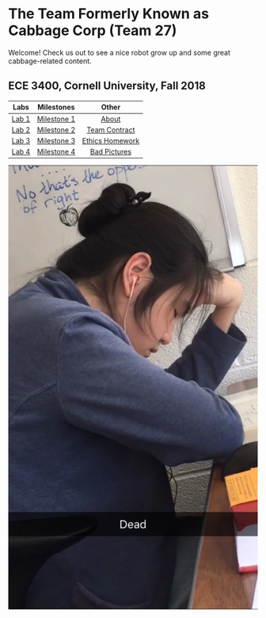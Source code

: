 # The Team Formerly Known as Cabbage Corp (Team 27)

Welcome! Check us out to see a nice robot grow up and some great cabbage-related content. 

## ECE 3400, Cornell University, Fall 2018

| Labs          |Milestones     |Other    |
|:-------------:|:-------------:|:-------:|
| [Lab 1](./Lab1.md) | [Milestone 1](./Milestone1.md) | [About](./About.md)|
| [Lab 2](./lab2.md) | [Milestone 2](./Milestone2.md) | [Team Contract](./teamContract.md)|
| [Lab 3](./Lab3.md) | [Milestone 3](./Milestone3.md) | [Ethics Homework](./ethics.md)|
| [Lab 4](./Lab4.md) | [Milestone 4](./Milestone4.md) | [Bad Pictures](./badpics.md)|

![The Last Week](./media/IMG_2586.PNG)

